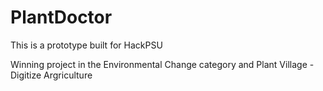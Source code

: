 # PlantDoctor
This is a prototype built for HackPSU

Winning project in the Environmental Change category and Plant Village - Digitize Argriculture



